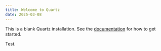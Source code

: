 ```yaml
---
title: Welcome to Quartz
date: 2025-03-08
---
```


This is a blank Quartz installation.
See the [documentation](https://quartz.jzhao.xyz) for how to get started.

Test.